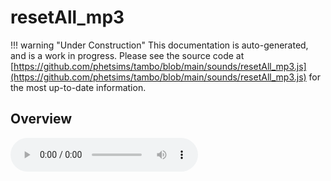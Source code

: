 # resetAll_mp3

!!! warning "Under Construction"
    This documentation is auto-generated, and is a work in progress. Please see the source code at
    [https://github.com/phetsims/tambo/blob/main/sounds/resetAll_mp3.js](https://github.com/phetsims/tambo/blob/main/sounds/resetAll_mp3.js) for the most up-to-date information.

## Overview


<audio controls id="doc-audio">
<script type="module">
import { resetAll_mp3 } from '/lib/scenerystack.esm.min.js';
import { audioBufferToURL } from '/js/audioBufferToURL.js';

resetAll_mp3.audioBufferProperty.lazyLink( async audioBuffer => {
  document.querySelector( '#doc-audio' ).src = await audioBufferToURL( audioBuffer );
} );
</script>



## Source Code

See the source for [resetAll_mp3.js](https://github.com/phetsims/tambo/blob/main/sounds/resetAll_mp3.js) in the [tambo](https://github.com/phetsims/tambo) repository.
